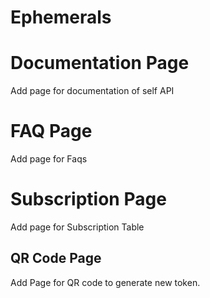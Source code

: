 # Ephemerals

# Documentation Page
Add page for documentation of self API

# FAQ Page
Add page for Faqs

# Subscription Page
Add page for Subscription Table

## QR Code Page
Add Page for QR code to generate new token.